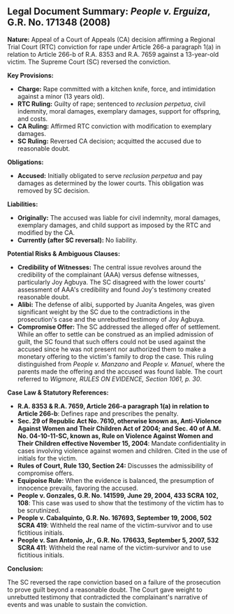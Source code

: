 ## Legal Document Summary: *People v. Erguiza*, G.R. No. 171348 (2008)

**Nature:** Appeal of a Court of Appeals (CA) decision affirming a Regional Trial Court (RTC) conviction for rape under Article 266-a paragraph 1(a) in relation to Article 266-b of R.A. 8353 and R.A. 7659 against a 13-year-old victim.  The Supreme Court (SC) reversed the conviction.

**Key Provisions:**

*   **Charge:** Rape committed with a kitchen knife, force, and intimidation against a minor (13 years old).
*   **RTC Ruling:** Guilty of rape; sentenced to *reclusion perpetua*, civil indemnity, moral damages, exemplary damages, support for offspring, and costs.
*   **CA Ruling:** Affirmed RTC conviction with modification to exemplary damages.
*   **SC Ruling:** Reversed CA decision; acquitted the accused due to reasonable doubt.

**Obligations:**

*   **Accused:** Initially obligated to serve *reclusion perpetua* and pay damages as determined by the lower courts. This obligation was removed by SC decision.

**Liabilities:**

*   **Originally:** The accused was liable for civil indemnity, moral damages, exemplary damages, and child support as imposed by the RTC and modified by the CA.
*   **Currently (after SC reversal):** No liability.

**Potential Risks & Ambiguous Clauses:**

*   **Credibility of Witnesses:** The central issue revolves around the credibility of the complainant (AAA) versus defense witnesses, particularly Joy Agbuya.  The SC disagreed with the lower courts' assessment of AAA's credibility and found Joy's testimony created reasonable doubt.
*   **Alibi:** The defense of alibi, supported by Juanita Angeles, was given significant weight by the SC due to the contradictions in the prosecution's case and the unrebutted testimony of Joy Agbuya.
*   **Compromise Offer:** The SC addressed the alleged offer of settlement. While an offer to settle can be construed as an implied admission of guilt, the SC found that such offers could not be used against the accused since he was not present nor authorized them to make a monetary offering to the victim's family to drop the case. This ruling distinguished from *People v. Manzano* and *People v. Manuel*, where the parents made the offering and the accused was found liable. The court referred to *Wigmore, RULES ON EVIDENCE, Section 1061, p. 30*.

**Case Law & Statutory References:**

*   **R.A. 8353 & R.A. 7659, Article 266-a paragraph 1(a) in relation to Article 266-b**: Defines rape and prescribes the penalty.
*   **Sec. 29 of Republic Act No. 7610, otherwise known as, Anti-Violence Against Women and Their Children Act of 2004; and Sec. 40 of A.M. No. 04-10-11-SC, known as, Rule on Violence Against Women and Their Children effective November 15, 2004**: Mandate confidentiality in cases involving violence against women and children.  Cited in the use of initials for the victim.
*   **Rules of Court, Rule 130, Section 24:** Discusses the admissibility of compromise offers.
*   **Equipoise Rule:** When the evidence is balanced, the presumption of innocence prevails, favoring the accused.
*   **People v. Gonzales, G.R. No. 141599, June 29, 2004, 433 SCRA 102, 108**: This case was used to show that the testimony of the victim has to be scrutinized.
*   **People v. Cabalquinto, G.R. No. 167693, September 19, 2006, 502 SCRA 419**: Withheld the real name of the victim-survivor and to use fictitious initials.
*   **People v. San Antonio, Jr., G.R. No. 176633, September 5, 2007, 532 SCRA 411**: Withheld the real name of the victim-survivor and to use fictitious initials.

**Conclusion:**

The SC reversed the rape conviction based on a failure of the prosecution to prove guilt beyond a reasonable doubt. The Court gave weight to unrebutted testimony that contradicted the complainant's narrative of events and was unable to sustain the conviction.
